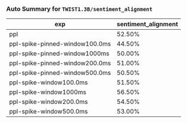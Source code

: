 ### Auto Summary for `TWIST1.3B/sentiment_alignment`

<!-- AUTO-GEN: SPLIT TABLE -->
| exp | sentiment_alignment |
| --- | --- |
| ppl | 52.50% |
| ppl-spike-pinned-window100.0ms | 44.50% |
| ppl-spike-pinned-window1000ms | 50.00% |
| ppl-spike-pinned-window200.0ms | 51.00% |
| ppl-spike-pinned-window500.0ms | 50.50% |
| ppl-spike-window100.0ms | 51.50% |
| ppl-spike-window1000ms | 56.50% |
| ppl-spike-window200.0ms | 54.50% |
| ppl-spike-window500.0ms | 53.00% |
<!-- AUTO-GEN: SPLIT TABLE -->
